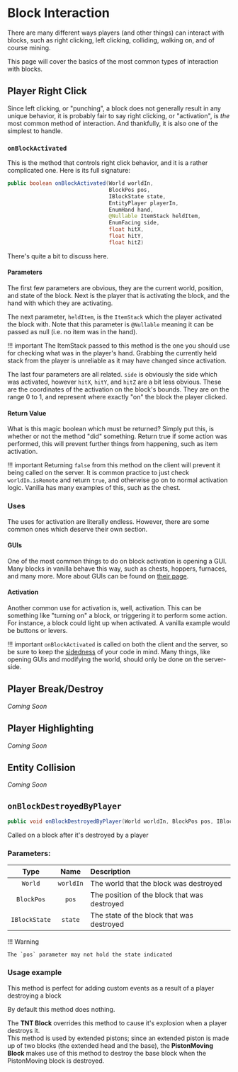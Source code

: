 Block Interaction
=================

There are many different ways players (and other things) can interact with blocks, such as right clicking, left clicking, colliding, walking on, and of course mining.

This page will cover the basics of the most common types of interaction with blocks.

Player Right Click
------------------
Since left clicking, or "punching", a block does not generally result in any unique behavior, it is probably fair to say right clicking, or "activation", is *the* most common method of interaction. And thankfully, it is also one of the simplest to handle.

### `onBlockActivated`

This is the method that controls right click behavior, and it is a rather complicated one. Here is its full signature:

```java
public boolean onBlockActivated(World worldIn,
                                BlockPos pos,
                                IBlockState state,
                                EntityPlayer playerIn,
                                EnumHand hand,
                                @Nullable ItemStack heldItem,
                                EnumFacing side,
                                float hitX,
                                float hitY,
                                float hitZ)
```

There's quite a bit to discuss here.

#### Parameters

The first few parameters are obvious, they are the current world, position, and state of the block. Next is the player that is activating the block, and the hand with which they are activating.

The next parameter, `heldItem`, is the `ItemStack` which the player activated the block with. Note that this parameter is `@Nullable` meaning it can be passed as null (i.e. no item was in the hand).

!!! important
    The ItemStack passed to this method is the one you should use for checking what was in the player's hand. Grabbing the currently held stack from the player is unreliable as it may have changed since activation.

The last four parameters are all related. `side` is obviously the side which was activated, however `hitX`, `hitY`, and `hitZ` are a bit less obvious. These are the coordinates of the activation on the block's bounds. They are on the range 0 to 1, and represent where exactly "on" the block the player clicked.

#### Return Value

What is this magic boolean which must be returned? Simply put this, is whether or not the method "did" something. Return true if some action was performed, this will prevent further things from happening, such as item activation.


!!! important
    Returning `false` from this method on the client will prevent it being called on the server. It is common practice to just check `worldIn.isRemote` and return `true`, and otherwise go on to normal activation logic. Vanilla has many examples of this, such as the chest.

### Uses

The uses for activation are literally endless. However, there are some common ones which deserve their own section.

#### GUIs

One of the most common things to do on block activation is opening a GUI. Many blocks in vanilla behave this way, such as chests, hoppers, furnaces, and many more. More about GUIs can be found on [their page](GUIs).

#### Activation

Another common use for activation is, well, activation. This can be something like "turning on" a block, or triggering it to perform some action. For instance, a block could light up when activated. A vanilla example would be buttons or levers.

!!! important
    `onBlockActivated` is called on both the client and the server, so be sure to keep the [sidedness] of your code in mind. Many things, like opening GUIs and modifying the world, should only be done on the server-side.

Player Break/Destroy
--------------------
*Coming Soon*

Player Highlighting
-------------------
*Coming Soon*

Entity Collision
----------------
*Coming Soon*

`onBlockDestroyedByPlayer`
----------------

```java
public void onBlockDestroyedByPlayer(World worldIn, BlockPos pos, IBlockState state)
```

Called on a block after it's destroyed by a player

### Parameters:
|      Type       |    Name     |                 Description                  |
|:---------------:|:-----------:|:---------------------------------------------|
|     `World`     |  `worldIn`  | The world that the block was destroyed       |
|   `BlockPos`    |    `pos`    | The position of the block that was destroyed |
|  `IBlockState`  |   `state`   | The state of the block that was destroyed    |

!!! Warning
    
    The `pos` parameter may not hold the state indicated

### Usage example
This method is perfect for adding custom events as a result of a player destroying a block

By default this method does nothing.  

The **TNT Block** overrides this method to cause it's explosion when a player destroys it.  
This method is used by extended pistons; since an extended piston is made up of two blocks (the extended head and the base), 
the **PistonMoving Block** makes use of this method to destroy the base block when the PistonMoving block is destroyed. 


[sidedness]: ../concepts/sides.md
